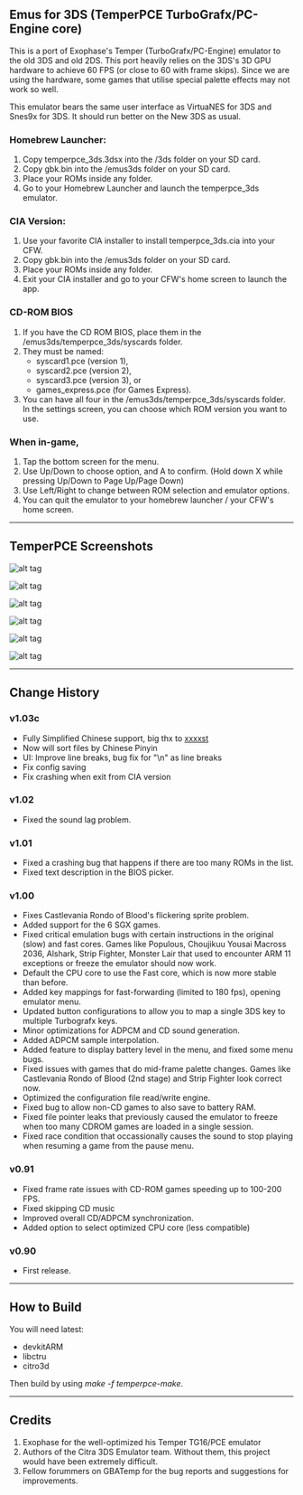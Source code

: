 ## Emus for 3DS (TemperPCE TurboGrafx/PC-Engine core)

This is a port of Exophase's Temper (TurboGrafx/PC-Engine) emulator to the old 3DS and old 2DS. This port heavily relies on the 3DS's 3D GPU hardware to achieve 60 FPS (or close to 60 with frame skips). Since we are using the hardware, some games that utilise special palette effects may not work so well.

This emulator bears the same user interface as VirtuaNES for 3DS and Snes9x for 3DS. It should run better on the New 3DS as usual.

### Homebrew Launcher:

1. Copy temperpce_3ds.3dsx into the /3ds folder on your SD card.
2. Copy gbk.bin into the /emus3ds folder on your SD card.
3. Place your ROMs inside any folder.
4. Go to your Homebrew Launcher and launch the temperpce_3ds emulator.

### CIA Version:

1. Use your favorite CIA installer to install temperpce_3ds.cia into your CFW.
2. Copy gbk.bin into the /emus3ds folder on your SD card.
3. Place your ROMs inside any folder.
4. Exit your CIA installer and go to your CFW's home screen to launch the app.

### CD-ROM BIOS

1. If you have the CD ROM BIOS, place them in the /emus3ds/temperpce_3ds/syscards folder.
2. They must be named:
   - syscard1.pce (version 1),
   - syscard2.pce (version 2),
   - syscard3.pce (version 3), or
   - games_express.pce (for Games Express).
3. You can have all four in the /emus3ds/temperpce_3ds/syscards folder. In the settings screen, you can choose which ROM version you want to use.


### When in-game,

1. Tap the bottom screen for the menu.
2. Use Up/Down to choose option, and A to confirm. (Hold down X while pressing Up/Down to Page Up/Page Down)
3. Use Left/Right to change between ROM selection and emulator options.
4. You can quit the emulator to your homebrew launcher / your CFW's home screen.

-------------------------------------------------------------------------------------------------------

## TemperPCE Screenshots

![alt tag](https://github.com/R-YaTian/emus3ds/blob/master/screenshots/TemperPCE01.bmp)

![alt tag](https://github.com/R-YaTian/emus3ds/blob/master/screenshots/TemperPCE02.bmp)

![alt tag](https://github.com/R-YaTian/emus3ds/blob/master/screenshots/TemperPCE03.bmp)

![alt tag](https://github.com/R-YaTian/emus3ds/blob/master/screenshots/TemperPCE04.bmp)

![alt tag](https://github.com/R-YaTian/emus3ds/blob/master/screenshots/TemperPCE05.bmp)

![alt tag](https://github.com/R-YaTian/emus3ds/blob/master/screenshots/TemperPCE06.bmp)


-------------------------------------------------------------------------------------------

## Change History

### v1.03c
- Fully Simplified Chinese support, big thx to [xxxxst](https://github.com/xxxxst)
- Now will sort files by Chinese Pinyin
- UI: Improve line breaks, bug fix for "\n" as line breaks
- Fix config saving
- Fix crashing when exit from CIA version

### v1.02
- Fixed the sound lag problem.

### v1.01
- Fixed a crashing bug that happens if there are too many ROMs in the list.
- Fixed text description in the BIOS picker.

### v1.00
- Fixes Castlevania Rondo of Blood's flickering sprite problem.
- Added support for the 6 SGX games.
- Fixed critical emulation bugs with certain instructions in the original (slow) and fast cores. Games like Populous, Choujikuu Yousai Macross 2036, Alshark, Strip Fighter, Monster Lair that used to encounter ARM 11 exceptions or freeze the emulator should now work.
- Default the CPU core to use the Fast core, which is now more stable than before.
- Added key mappings for fast-forwarding (limited to 180 fps), opening emulator menu.
- Updated button configurations to allow you to map a single 3DS key to multiple Turbografx keys.
- Minor optimizations for ADPCM and CD sound generation.
- Added ADPCM sample interpolation.
- Added feature to display battery level in the menu, and fixed some menu bugs.
- Fixed issues with games that do mid-frame palette changes. Games like Castlevania Rondo of Blood (2nd stage) and Strip Fighter look correct now.
- Optimized the configuration file read/write engine.
- Fixed bug to allow non-CD games to also save to battery RAM.
- Fixed file pointer leaks that previously caused the emulator to freeze when too many CDROM games are loaded in a single session.
- Fixed race condition that occassionally causes the sound to stop playing when resuming a game from the pause menu.

### v0.91
- Fixed frame rate issues with CD-ROM games speeding up to 100-200 FPS.
- Fixed skipping CD music
- Improved overall CD/ADPCM synchronization.
- Added option to select optimized CPU core (less compatible)

### v0.90
- First release.

-------------------------------------------------------------------------------------------------------

## How to Build

You will need latest:
- devkitARM
- libctru
- citro3d

Then build by using *make -f temperpce-make*.

-------------------------------------------------------------------------------------------------------

## Credits

1. Exophase for the well-optimized his Temper TG16/PCE emulator
2. Authors of the Citra 3DS Emulator team. Without them, this project would have been extremely difficult.
3. Fellow forummers on GBATemp for the bug reports and suggestions for improvements.
